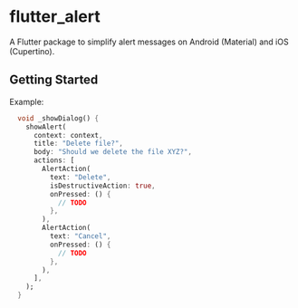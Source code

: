 # flutter_alert

A Flutter package to simplify alert messages on Android (Material) and iOS (Cupertino).

## Getting Started

Example:

```dart
  void _showDialog() {
    showAlert(
      context: context,
      title: "Delete file?",
      body: "Should we delete the file XYZ?",
      actions: [
        AlertAction(
          text: "Delete",
          isDestructiveAction: true,
          onPressed: () {
            // TODO
          },
        ),
        AlertAction(
          text: "Cancel",
          onPressed: () {
            // TODO
          },
        ),
      ],
    );
  }
```
